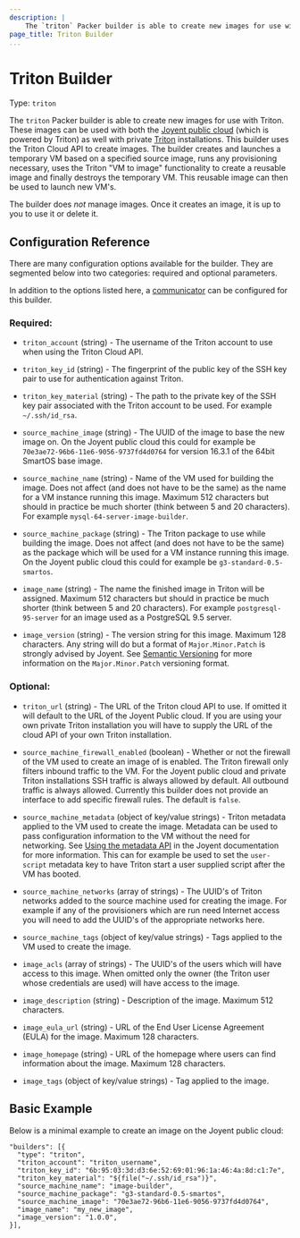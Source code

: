 ```yaml
---
description: |
    The `triton` Packer builder is able to create new images for use with Triton. These images can be used with both the Joyent public cloud (which is powered by Triton) as well with private Triton installations. This builder uses the Triton Cloud API to create images. The builder creates and launches a temporary VM based on a specified source image, runs any provisioning necessary, uses the Triton "VM to image" functionality to create a reusable image and finally destroys the temporary VM. This reusable image can then be used to launch new VM's.
page_title: Triton Builder
...
```


# Triton Builder

Type: `triton`

The `triton` Packer builder is able to create new images for use with Triton. These images can be used with both the [Joyent public cloud](https://www.joyent.com/) (which is powered by Triton) as well with private [Triton](https://github.com/joyent/triton) installations. This builder uses the Triton Cloud API to create images. The builder creates and launches a temporary VM based on a specified source image, runs any provisioning necessary, uses the Triton "VM to image" functionality to create a reusable image and finally destroys the temporary VM. This reusable image can then be used to launch new VM's.

The builder does *not* manage images. Once it creates an image, it is up to you to use it or delete it.

## Configuration Reference

There are many configuration options available for the builder. They are segmented below into two categories: required and optional parameters.

In addition to the options listed here, a [communicator](/docs/templates/communicator.html) can be configured for this builder.

### Required:

-   `triton_account` (string) - The username of the Triton account to use when using the Triton Cloud API.
-   `triton_key_id` (string) - The fingerprint of the public key of the SSH key pair to use for authentication against Triton.
-   `triton_key_material` (string) - The path to the private key of the SSH key pair associated with the Triton account to be used. For example `~/.ssh/id_rsa`.
 
 -   `source_machine_image` (string) - The UUID of the image to base the new image on. On the Joyent public cloud this could for example be `70e3ae72-96b6-11e6-9056-9737fd4d0764` for version 16.3.1 of the 64bit SmartOS base image.
-   `source_machine_name` (string) - Name of the VM used for building the image. Does not affect (and does not have to be the same) as the name for a VM instance running this image. Maximum 512 characters but should in practice be much shorter (think between 5 and 20 characters). For example `mysql-64-server-image-builder`.
-   `source_machine_package` (string) - The Triton package to use while building the image. Does not affect (and does not have to be the same) as the package which will be used for a VM instance running this image. On the Joyent public cloud this could for example be `g3-standard-0.5-smartos`.

-   `image_name` (string) - The name the finished image in Triton will be assigned. Maximum 512 characters but should in practice be much shorter (think between 5 and 20 characters). For example `postgresql-95-server` for an image used as a PostgreSQL 9.5 server.
-   `image_version` (string) - The version string for this image. Maximum 128 characters. Any string will do but a format of `Major.Minor.Patch` is strongly advised by Joyent. See [Semantic Versioning](http://semver.org/) for more information on the `Major.Minor.Patch` versioning format.

### Optional:

-   `triton_url` (string) - The URL of the Triton cloud API to use. If omitted it will default to the URL of the Joyent Public cloud. If you are using your own private Triton installation you will have to supply the URL of the cloud API of your own Triton installation.

-   `source_machine_firewall_enabled` (boolean) - Whether or not the firewall of the VM used to create an image of is enabled. The Triton firewall only filters inbound traffic to the VM. For the Joyent public cloud and private Triton installations SSH traffic is always allowed by default. All outbound traffic is always allowed. Currently this builder does not provide an interface to add specific firewall rules. The default is `false`.
-   `source_machine_metadata` (object of key/value strings) - Triton metadata applied to the VM used to create the image. Metadata can be used to pass configuration information to the VM without the need for networking. See [Using the metadata API](https://docs.joyent.com/private-cloud/instances/using-mdata) in the Joyent documentation for more information. This can for example be used to set the `user-script` metadata key to have Triton start a user supplied script after the VM has booted.
-   `source_machine_networks` (array of strings) - The UUID's of Triton networks added to the source machine used for creating the image. For example if any of the provisioners which are run need Internet access you will need to add the UUID's of the appropriate networks here. 
-   `source_machine_tags` (object of key/value strings) - Tags applied to the VM used to create the image.

-   `image_acls` (array of strings) - The UUID's of the users which will have access to this image. When omitted only the owner (the Triton user whose credentials are used) will have access to the image.
-   `image_description` (string) - Description of the image. Maximum 512 characters.
-   `image_eula_url` (string) - URL of the End User License Agreement (EULA) for the image. Maximum 128 characters.
-   `image_homepage` (string) - URL of the homepage where users can find information about the image. Maximum 128 characters.
-   `image_tags` (object of key/value strings) - Tag applied to the image.

## Basic Example

Below is a minimal example to create an image on the Joyent public cloud:

``` {.javascript}
"builders": [{
  "type": "triton",
  "triton_account": "triton_username",
  "triton_key_id": "6b:95:03:3d:d3:6e:52:69:01:96:1a:46:4a:8d:c1:7e",
  "triton_key_material": "${file("~/.ssh/id_rsa")}",
  "source_machine_name": "image-builder",
  "source_machine_package": "g3-standard-0.5-smartos",
  "source_machine_image": "70e3ae72-96b6-11e6-9056-9737fd4d0764",
  "image_name": "my_new_image",
  "image_version": "1.0.0",
}],
```
